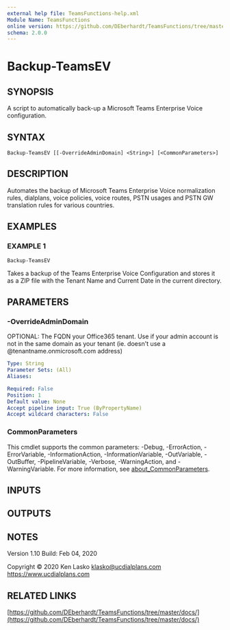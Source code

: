 ```yaml
---
external help file: TeamsFunctions-help.xml
Module Name: TeamsFunctions
online version: https://github.com/DEberhardt/TeamsFunctions/tree/master/docs/
schema: 2.0.0
---
```


# Backup-TeamsEV

## SYNOPSIS
A script to automatically back-up a Microsoft Teams Enterprise Voice configuration.

## SYNTAX

```
Backup-TeamsEV [[-OverrideAdminDomain] <String>] [<CommonParameters>]
```

## DESCRIPTION
Automates the backup of Microsoft Teams Enterprise Voice normalization rules, dialplans, voice policies, voice routes, PSTN usages and PSTN GW translation rules for various countries.

## EXAMPLES

### EXAMPLE 1
```
Backup-TeamsEV
```

Takes a backup of the Teams Enterprise Voice Configuration and stores it as a ZIP file with the Tenant Name and Current Date in the current directory.

## PARAMETERS

### -OverrideAdminDomain
OPTIONAL: The FQDN your Office365 tenant.
Use if your admin account is not in the same domain as your tenant (ie.
doesn't use a @tenantname.onmicrosoft.com address)

```yaml
Type: String
Parameter Sets: (All)
Aliases:

Required: False
Position: 1
Default value: None
Accept pipeline input: True (ByPropertyName)
Accept wildcard characters: False
```

### CommonParameters
This cmdlet supports the common parameters: -Debug, -ErrorAction, -ErrorVariable, -InformationAction, -InformationVariable, -OutVariable, -OutBuffer, -PipelineVariable, -Verbose, -WarningAction, and -WarningVariable. For more information, see [about_CommonParameters](http://go.microsoft.com/fwlink/?LinkID=113216).

## INPUTS

## OUTPUTS

## NOTES
Version 1.10
Build: Feb 04, 2020

Copyright © 2020  Ken Lasko
klasko@ucdialplans.com
https://www.ucdialplans.com

## RELATED LINKS

[https://github.com/DEberhardt/TeamsFunctions/tree/master/docs/](https://github.com/DEberhardt/TeamsFunctions/tree/master/docs/)

